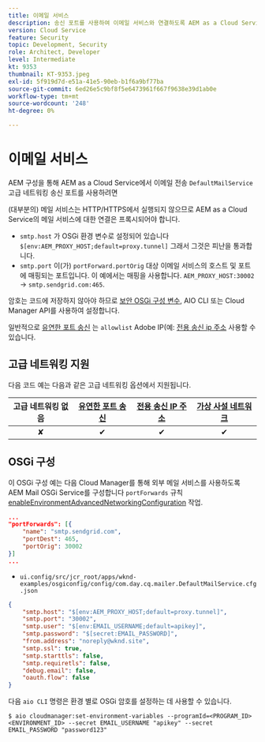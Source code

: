 ```yaml
---
title: 이메일 서비스
description: 송신 포트를 사용하여 이메일 서비스와 연결하도록 AEM as a Cloud Service을 구성하는 방법을 알아봅니다.
version: Cloud Service
feature: Security
topic: Development, Security
role: Architect, Developer
level: Intermediate
kt: 9353
thumbnail: KT-9353.jpeg
exl-id: 5f919d7d-e51a-41e5-90eb-b1f6a9bf77ba
source-git-commit: 6ed26e5c9bf8f5e6473961f667f9638e39d1ab0e
workflow-type: tm+mt
source-wordcount: '248'
ht-degree: 0%

---
```


# 이메일 서비스

AEM 구성을 통해 AEM as a Cloud Service에서 이메일 전송 `DefaultMailService` 고급 네트워킹 송신 포트를 사용하려면

(대부분의) 메일 서비스는 HTTP/HTTPS에서 실행되지 않으므로 AEM as a Cloud Service의 메일 서비스에 대한 연결은 프록시되어야 합니다.

+ `smtp.host` 가 OSGi 환경 변수로 설정되어 있습니다 `$[env:AEM_PROXY_HOST;default=proxy.tunnel]` 그래서 그것은 피난을 통과합니다.
+ `smtp.port` 이(가) `portForward.portOrig` 대상 이메일 서비스의 호스트 및 포트에 매핑되는 포트입니다. 이 예에서는 매핑을 사용합니다. `AEM_PROXY_HOST:30002` → `smtp.sendgrid.com:465`.

암호는 코드에 저장하지 않아야 하므로 [보안 OSGi 구성 변수](https://experienceleague.adobe.com/docs/experience-manager-cloud-service/implementing/deploying/configuring-osgi.html#secret-configuration-values), AIO CLI 또는 Cloud Manager API를 사용하여 설정합니다.

일반적으로 [유연한 포트 송신](../flexible-port-egress.md) 는 `allowlist` Adobe IP(예: [전용 송신 ip 주소](../dedicated-egress-ip-address.md) 사용할 수 있습니다.

## 고급 네트워킹 지원

다음 코드 예는 다음과 같은 고급 네트워킹 옵션에서 지원됩니다.

| 고급 네트워킹 없음 | [유연한 포트 송신](../flexible-port-egress.md) | [전용 송신 IP 주소](../dedicated-egress-ip-address.md) | [가상 사설 네트워크](../vpn.md) |
|:-----:|:-----:|:------:|:---------:|
| ✘ | ✔ | ✔ | ✔ |

## OSGi 구성

이 OSGi 구성 예는 다음 Cloud Manager를 통해 외부 메일 서비스를 사용하도록 AEM Mail OSGi Service를 구성합니다 `portForwards` 규칙 [enableEnvironmentAdvancedNetworkingConfiguration](https://www.adobe.io/experience-cloud/cloud-manager/reference/api/#operation/enableEnvironmentAdvancedNetworkingConfiguration) 작업.

```json
...
"portForwards": [{
    "name": "smtp.sendgrid.com",
    "portDest": 465,
    "portOrig": 30002
}]
...
```

+ `ui.config/src/jcr_root/apps/wknd-examples/osgiconfig/config/com.day.cq.mailer.DefaultMailService.cfg.json`

```json
{
    "smtp.host": "$[env:AEM_PROXY_HOST;default=proxy.tunnel]",
    "smtp.port": "30002",
    "smtp.user": "$[env:EMAIL_USERNAME;default=apikey]",
    "smtp.password": "$[secret:EMAIL_PASSWORD]",
    "from.address": "noreply@wknd.site",
    "smtp.ssl": true,
    "smtp.starttls": false, 
    "smtp.requiretls": false,
    "debug.email": false,
    "oauth.flow": false
}
```

다음 `aio CLI` 명령은 환경 별로 OSGi 암호를 설정하는 데 사용할 수 있습니다.

```shell
$ aio cloudmanager:set-environment-variables --programId=<PROGRAM_ID> <ENVIRONMENT_ID> --secret EMAIL_USERNAME "apikey" --secret EMAIL_PASSWORD "password123"
```
